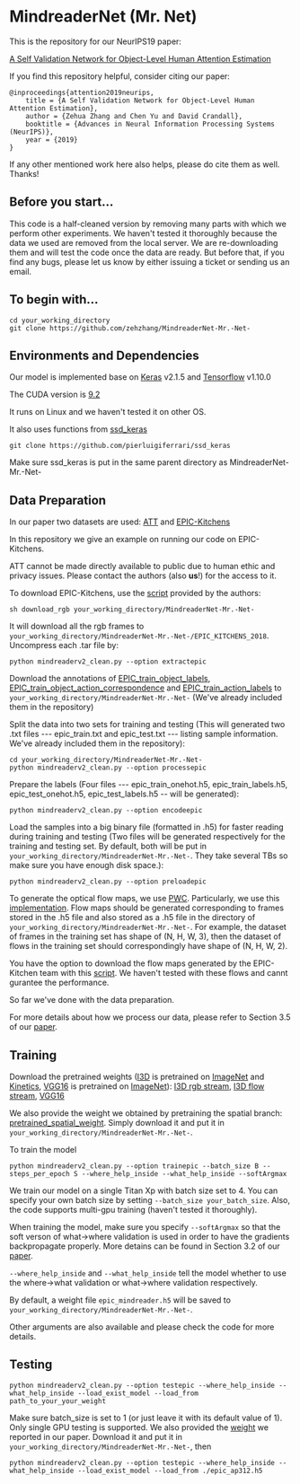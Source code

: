# MindreaderNet (Mr. Net)
This is the repository for our NeurIPS19 paper:

[A Self Validation Network for Object-Level Human Attention Estimation](https://arxiv.org/pdf/1910.14260.pdf)

If you find this repository helpful, consider citing our paper:

```
@inproceedings{attention2019neurips, 
    title = {A Self Validation Network for Object-Level Human Attention Estimation},
    author = {Zehua Zhang and Chen Yu and David Crandall},
    booktitle = {Advances in Neural Information Processing Systems (NeurIPS)},
    year = {2019}
}
```

If any other mentioned work here also helps, please do cite them as well. Thanks!

## Before you start...
This code is a half-cleaned version by removing many parts with which we perform other experiments. We haven't tested it thoroughly because the data we used are removed from the local server. We are re-downloading them and will test the code once the data are ready. But before that, if you find any bugs, please let us know by either issuing a ticket or sending us an email.

## To begin with...
```
cd your_working_directory
git clone https://github.com/zehzhang/MindreaderNet-Mr.-Net-
```

## Environments and Dependencies
Our model is implemented base on [Keras](https://keras.io/) v2.1.5 and [Tensorflow](https://www.tensorflow.org/) v1.10.0

The CUDA version is [9.2](https://developer.nvidia.com/cuda-92-download-archive)

It runs on Linux and we haven't tested it on other OS.

It also uses functions from [ssd_keras](https://github.com/pierluigiferrari/ssd_keras)

```
git clone https://github.com/pierluigiferrari/ssd_keras
```

Make sure ssd_keras is put in the same parent directory as MindreaderNet-Mr.-Net-

## Data Preparation
In our paper two datasets are used: [ATT](http://vision.soic.indiana.edu/papers/gaze2018bmvc.pdf) and [EPIC-Kitchens](http://openaccess.thecvf.com/content_ECCV_2018/papers/Dima_Damen_Scaling_Egocentric_Vision_ECCV_2018_paper.pdf)

In this repository we give an example on running our code on EPIC-Kitchens. 

ATT cannot be made directly available to public due to human ethic and privacy issues. Please contact the authors (also **us**!) for the access to it. 

To download EPIC-Kitchens, use the [script](https://github.com/epic-kitchens/download-scripts/blob/master/frames_rgb_flow/download_rgb.sh) provided by the authors:

```
sh download_rgb your_working_directory/MindreaderNet-Mr.-Net-
```

It will download all the rgb frames to `your_working_directory/MindreaderNet-Mr.-Net-/EPIC_KITCHENS_2018`. Uncompress each .tar file by:

```
python mindreaderv2_clean.py --option extractepic
```

Download the annotations of [EPIC_train_object_labels](https://github.com/epic-kitchens/annotations/blob/master/EPIC_train_object_labels.csv), [EPIC_train_object_action_correspondence](https://github.com/epic-kitchens/annotations/blob/master/EPIC_train_object_action_correspondence.csv) and [EPIC_train_action_labels](https://github.com/epic-kitchens/annotations/blob/master/EPIC_train_action_labels.csv) to `your_working_directory/MindreaderNet-Mr.-Net-` (We've already included them in the repository)

Split the data into two sets for training and testing (This will generated two .txt files --- epic_train.txt and epic_test.txt --- listing sample information. We've already included them in the repository):

```
cd your_working_directory/MindreaderNet-Mr.-Net-
python mindreaderv2_clean.py --option processepic
```

Prepare the labels (Four files --- epic_train_onehot.h5, epic_train_labels.h5, epic_test_onehot.h5, epic_test_labels.h5 -- will be generated):

```
python mindreaderv2_clean.py --option encodeepic
```

Load the samples into a big binary file (formatted in .h5) for faster reading during training and testing (Two files will be generated respectively for the training and testing set. By default, both will be put in `your_working_directory/MindreaderNet-Mr.-Net-`. They take several TBs so make sure you have enough disk space.):

```
python mindreaderv2_clean.py --option preloadepic
```

To generate the optical flow maps, we use [PWC](https://arxiv.org/abs/1709.02371). Particularly, we use this [implementation](https://github.com/sniklaus/pytorch-pwc). Flow maps should be generated corresponding to frames stored in the .h5 file and also stored as a .h5 file in the directory of `your_working_directory/MindreaderNet-Mr.-Net-`. For example, the dataset of frames in the training set has shape of (N, H, W, 3), then the dataset of flows in the training set should correspondingly have shape of (N, H, W, 2).

You have the option to download the flow maps generated by the EPIC-Kitchen team with this [script](https://github.com/epic-kitchens/download-scripts/blob/master/frames_rgb_flow/download_flow.sh). We haven't tested with these flows and cannt gurantee the performance.

So far we've done with the data preparation.

For more details about how we process our data, please refer to Section 3.5 of our [paper](https://arxiv.org/pdf/1910.14260.pdf).

## Training

Download the pretrained weights ([I3D](https://arxiv.org/pdf/1705.07750.pdf) is pretrained on [ImageNet](http://www.image-net.org/papers/imagenet_cvpr09.pdf) and [Kinetics](https://arxiv.org/abs/1705.06950), [VGG16](https://arxiv.org/abs/1409.1556) is pretrained on [ImageNet](http://www.image-net.org/papers/imagenet_cvpr09.pdf)): [I3D rgb stream](https://drive.google.com/file/d/1-e6msoYkDkHC0i_a7STqrHvBnMtS5rnE/view?usp=sharing), [I3D flow stream](https://drive.google.com/file/d/1o_mAiMYBveC-jtZFvMlYrKoK4QYvKILx/view?usp=sharing), [VGG16](https://drive.google.com/file/d/1SMarCUF10ykgH-0d7oaZbk4pl9cso84v/view?usp=sharing)

We also provide the weight we obtained by pretraining the spatial branch: [pretrained_spatial_weight](https://drive.google.com/file/d/127LJsKgOQ9N7_0RGVEwIW_U00eB-wn04/view?usp=sharing). Simply download it and put it in `your_working_directory/MindreaderNet-Mr.-Net-`.

To train the model

```
python mindreaderv2_clean.py --option trainepic --batch_size B --steps_per_epoch S --where_help_inside --what_help_inside --softArgmax
```

We train our model on a single Titan Xp with batch size set to 4. You can specify your own batch size by setting ```--batch_size your_batch_size```. Also, the code supports multi-gpu training (haven't tested it thoroughly).

When training the model, make sure you specify `--softArgmax` so that the soft verson of what→where validation is used in order to have the gradients backpropagate properly. More detains can be found in Section 3.2 of our [paper](https://arxiv.org/pdf/1910.14260.pdf).

`--where_help_inside` and `--what_help_inside` tell the model whether to use the where→what validation or what→where validation respectively.

By default, a weight file `epic_mindreader.h5` will be saved to `your_working_directory/MindreaderNet-Mr.-Net-`.

Other arguments are also available and please check the code for more details.

## Testing

```
python mindreaderv2_clean.py --option testepic --where_help_inside --what_help_inside --load_exist_model --load_from path_to_your_your_weight
```

Make sure batch_size is set to 1 (or just leave it with its default value of 1).  Only single GPU testing is supported. We also provided the [weight](https://drive.google.com/file/d/17dfJeJs2HZ_mkCzKl-eqwa1vO8HXa52r/view?usp=sharing) we reported in our paper. Download it and put it in `your_working_directory/MindreaderNet-Mr.-Net-`, then
```
python mindreaderv2_clean.py --option testepic --where_help_inside --what_help_inside --load_exist_model --load_from ./epic_ap312.h5
```
